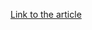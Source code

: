 [Link to the article](https://proofpoint.com/us/threat-insight/post/psixbot-continues-evolve-updated-dns-infrastructure)
